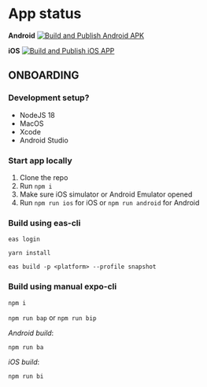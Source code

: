 # App status
**Android** [![Build and Publish Android APK](https://github.com/chauhaidang/xq-mobile-app/actions/workflows/android.yaml/badge.svg?branch=main)](https://github.com/chauhaidang/xq-mobile-app/actions/workflows/android.yaml)

**iOS** [![Build and Publish iOS APP](https://github.com/chauhaidang/xq-mobile-app/actions/workflows/ios.yaml/badge.svg?branch=main)](https://github.com/chauhaidang/xq-mobile-app/actions/workflows/ios.yaml)


## ONBOARDING

### Development setup?
* NodeJS 18
* MacOS
* Xcode
* Android Studio

### Start app locally
1. Clone the repo
2. Run `npm i`
3. Make sure iOS simulator or Android Emulator opened
4. Run `npm run ios` for iOS or `npm run android` for Android

### Build using eas-cli

`eas login`

`yarn install`

`eas build -p <platform> --profile snapshot`

### Build using manual expo-cli

`npm i`

`npm run bap` or `npm run bip`

_Android build_:

`npm run ba`

_iOS build_:

`npm run bi`